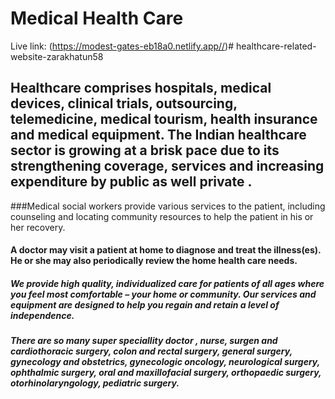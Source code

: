 # Medical Health Care

Live link: (https://modest-gates-eb18a0.netlify.app//)#   h e a l t h c a r e - r e l a t e d - w e b s i t e - z a r a k h a t u n 5 8 
 
 

## Healthcare comprises hospitals, medical devices, clinical trials, outsourcing, telemedicine, medical tourism, health insurance and medical equipment. The Indian healthcare sector is growing at a brisk pace due to its strengthening coverage, services and increasing expenditure by public as well private .

###Medical social workers provide various services to the patient, including counseling and locating community resources to help the patient in his or her recovery.


#### A doctor may visit a patient at home to diagnose and treat the illness(es). He or she may also periodically review the home health care needs.

##### We provide high quality, individualized care for patients of all ages where you feel most comfortable – your home or community. Our services and equipment are designed to help you regain and retain a level of independence.


##### There are so many super speciallity doctor , nurse, surgen and cardiothoracic surgery, colon and rectal surgery, general surgery, gynecology and obstetrics, gynecologic oncology, neurological surgery, ophthalmic surgery, oral and maxillofacial surgery, orthopaedic surgery, otorhinolaryngology, pediatric surgery. 
